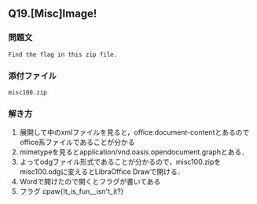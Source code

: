 ## Q19.[Misc]Image!
### 問題文
```
Find the flag in this zip file.
```
### 添付ファイル
`misc100.zip`
### 解き方
1. 展開して中のxmlファイルを見ると，office:document-contentとあるのでoffice系ファイルであることが分かる
2. mimetypeを見るとapplication/vnd.oasis.opendocument.graphとある．
3. よってodgファイル形式であることが分かるので，misc100.zipをmisc100.odgに変えるとLibraOffice Drawで開ける．
4. Wordで開けたので開くとフラグが書いてある
5. フラグ cpaw{It_is_fun__isn't_it?}